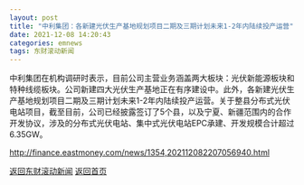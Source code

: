 ```yaml
---
layout: post
title: "中利集团：各新建光伏生产基地规划项目二期及三期计划未来1-2年内陆续投产运营"
date: 2021-12-08 14:20:43
categories: emnews
tags: 东财滚动新闻
---
```


中利集团在机构调研时表示，目前公司主营业务涵盖两大板块：光伏新能源板块和特种线缆板块。公司新建四大光伏生产基地正在有序建设中。此外，各新建光伏生产基地规划项目二期及三期计划未来1-2年内陆续投产运营。关于整县分布式光伏电站项目，截至目前，公司已经披露签订了5个县，以及宁夏、新疆范围内的合作开发协议，涉及的分布式光伏电站、集中式光伏电站EPC承建、开发规模合计超过6.35GW。

<http://finance.eastmoney.com/news/1354,202112082207056940.html>

[返回东财滚动新闻](//finews.zning.me/emnews/)
[返回首页](//finews.zning.me/)